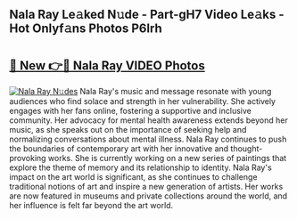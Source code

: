 ## Nala Ray Le𝚊ked N𝚞de - Part-gH7 Video Le𝚊ks - Hot Onlyf𝚊ns Photos P6lrh

# <h2><a href="http://ab13085.deff.icu/?id=Nala+Ray">🔗 New 👉🔴 Nala Ray VIDEO Photos</a></h2>

[![Nala Ray N𝚞des](https://i.imgur.com/rIISA9y.gif)](http://ab13085.deff.icu/?id=Nala+Ray)
Nala Ray's music and message resonate with young audiences who find solace and strength in her vulnerability. She actively engages with her fans online, fostering a supportive and inclusive community. Her advocacy for mental health awareness extends beyond her music, as she speaks out on the importance of seeking help and normalizing conversations about mental illness. Nala Ray continues to push the boundaries of contemporary art with her innovative and thought-provoking works. She is currently working on a new series of paintings that explore the theme of memory and its relationship to identity. Nala Ray's impact on the art world is significant, as she continues to challenge traditional notions of art and inspire a new generation of artists. Her works are now featured in museums and private collections around the world, and her influence is felt far beyond the art world.
